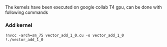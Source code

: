 The kernels have been executed on google collab T4 gpu, can be done with following commands

### Add kernel
`!nvcc -arch=sm_75 vector_add_1_0.cu -o vector_add_1_0` \
`!./vector_add_1_0`